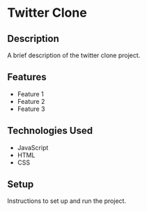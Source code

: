 # Twitter Clone

## Description

A brief description of the twitter clone project.

## Features

- Feature 1
- Feature 2
- Feature 3

## Technologies Used

- JavaScript
- HTML
- CSS

## Setup

Instructions to set up and run the project.
